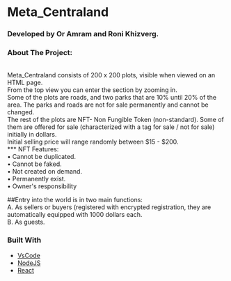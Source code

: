 # Meta_Centraland

### Developed by Or Amram and Roni Khizverg.

### About The Project:

<br />
Meta_Centraland consists of 200 x 200 plots, visible when viewed on an HTML page.
<br />
From the top view you can enter the section by zooming in.
<br />
Some of the plots are roads, and two parks that are 10% until 20% of the area. The parks and roads are not for sale permanently and cannot be changed.
<br />
The rest of the plots are NFT- Non Fungible Token (non-standard). Some of them are offered for sale (characterized with a tag for sale / not for sale) initially in dollars.
<br />
Initial selling price will range randomly between $15 - $200.
<br />
*** NFT Features:
<br />
• Cannot be duplicated.
<br />
• Cannot be faked.
<br />
• Not created on demand.
<br />
• Permanently exist.
<br />
• Owner's responsibility
<br />

##Entry into the world is in two main functions:
<br />
A. As sellers or buyers (registered with encrypted registration, they are automatically equipped with 1000 dollars each.
<br />
B. As guests.


### Built With

* [VsCode](https://code.visualstudio.com/)
* [NodeJS](https://nodejs.org/en/)
* [React](https://reactjs.org/docs/hooks-intro.html)


